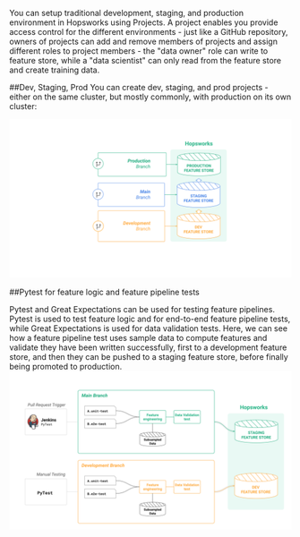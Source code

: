 You can setup traditional development, staging, and production environment in Hopsworks using Projects.
A project enables you provide access control for the different environments - just like a GitHub repository, owners of projects can add and remove members of projects and assign different roles to project members - the "data owner" role can write to feature store, while a "data scientist" can only read from the feature store and create training data.


##Dev, Staging, Prod
You can create dev, staging, and prod projects - either on the same cluster, but mostly commonly, with production on its own cluster:

<img src="/assets/images/concepts/projects/dev-staging-prod.svg">

##Pytest for feature logic and feature pipeline tests

Pytest and Great Expectations can be used for testing feature pipelines. Pytest is used to test feature logic and for end-to-end feature pipeline tests, while Great Expectations is used for data validation tests. 
Here, we can see how a feature pipeline test uses sample data to compute features and validate they have been written successfully, first to a development feature store, and then they can be pushed to a staging feature store, before finally being promoted to production.
<img src="/assets/images/concepts/projects/feature-pipeline-tests.svg">
